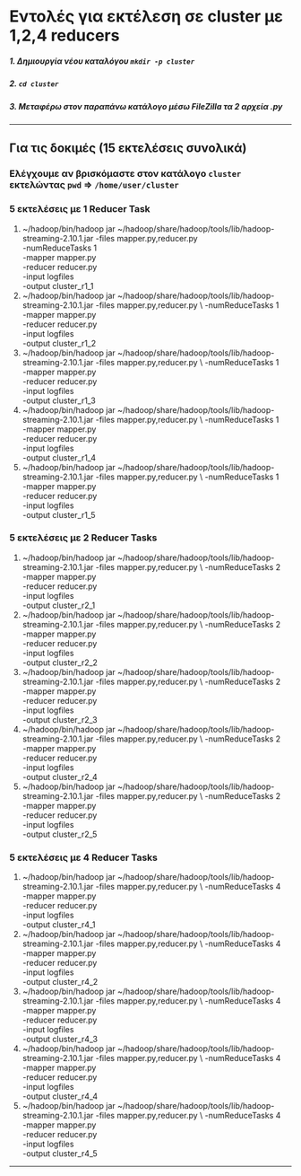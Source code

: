 # Εντολές για εκτέλεση σε cluster με 1,2,4 reducers

##### 1. Δημιουργία νέου καταλόγου `mkdir -p cluster`
##### 2. `cd cluster`
##### 3. **Μεταφέρω στον παραπάνω κατάλογο μέσω FileZilla τα 2 αρχεία .py**

<hr />

## Για τις δοκιμές (15 εκτελέσεις συνολικά)

### Ελέγχουμε αν βρισκόμαστε στον κατάλογο `cluster` εκτελώντας `pwd` => `/home/user/cluster`

### 5 εκτελέσεις με 1 Reducer Task

1. ~/hadoop/bin/hadoop jar ~/hadoop/share/hadoop/tools/lib/hadoop-streaming-2.10.1.jar -files mapper.py,reducer.py \
      -numReduceTasks 1 \
      -mapper mapper.py \
      -reducer reducer.py \
      -input logfiles \
      -output cluster_r1_1
2. ~/hadoop/bin/hadoop jar ~/hadoop/share/hadoop/tools/lib/hadoop-streaming-2.10.1.jar -files mapper.py,reducer.py \ 
      -numReduceTasks 1 \
      -mapper mapper.py \
      -reducer reducer.py \
      -input logfiles \
      -output cluster_r1_2
3. ~/hadoop/bin/hadoop jar ~/hadoop/share/hadoop/tools/lib/hadoop-streaming-2.10.1.jar -files mapper.py,reducer.py \ 
      -numReduceTasks 1 \
      -mapper mapper.py \
      -reducer reducer.py \
      -input logfiles \
      -output cluster_r1_3
4. ~/hadoop/bin/hadoop jar ~/hadoop/share/hadoop/tools/lib/hadoop-streaming-2.10.1.jar -files mapper.py,reducer.py \ 
      -numReduceTasks 1 \
      -mapper mapper.py \
      -reducer reducer.py \
      -input logfiles \
      -output cluster_r1_4
5. ~/hadoop/bin/hadoop jar ~/hadoop/share/hadoop/tools/lib/hadoop-streaming-2.10.1.jar -files mapper.py,reducer.py \ 
      -numReduceTasks 1 \
      -mapper mapper.py \
      -reducer reducer.py \
      -input logfiles \
      -output cluster_r1_5

### 5 εκτελέσεις με 2 Reducer Tasks

1. ~/hadoop/bin/hadoop jar ~/hadoop/share/hadoop/tools/lib/hadoop-streaming-2.10.1.jar -files mapper.py,reducer.py \ 
      -numReduceTasks 2 \
      -mapper mapper.py \
      -reducer reducer.py \
      -input logfiles \
      -output cluster_r2_1
2. ~/hadoop/bin/hadoop jar ~/hadoop/share/hadoop/tools/lib/hadoop-streaming-2.10.1.jar -files mapper.py,reducer.py \ 
      -numReduceTasks 2 \
      -mapper mapper.py \
      -reducer reducer.py \
      -input logfiles \
      -output cluster_r2_2
3. ~/hadoop/bin/hadoop jar ~/hadoop/share/hadoop/tools/lib/hadoop-streaming-2.10.1.jar -files mapper.py,reducer.py \ 
      -numReduceTasks 2 \
      -mapper mapper.py \
      -reducer reducer.py \
      -input logfiles \
      -output cluster_r2_3
4. ~/hadoop/bin/hadoop jar ~/hadoop/share/hadoop/tools/lib/hadoop-streaming-2.10.1.jar -files mapper.py,reducer.py \ 
      -numReduceTasks 2 \
      -mapper mapper.py \
      -reducer reducer.py \
      -input logfiles \
      -output cluster_r2_4
5. ~/hadoop/bin/hadoop jar ~/hadoop/share/hadoop/tools/lib/hadoop-streaming-2.10.1.jar -files mapper.py,reducer.py \ 
      -numReduceTasks 2 \
      -mapper mapper.py \
      -reducer reducer.py \
      -input logfiles \
      -output cluster_r2_5
      
### 5 εκτελέσεις με 4 Reducer Tasks

1. ~/hadoop/bin/hadoop jar ~/hadoop/share/hadoop/tools/lib/hadoop-streaming-2.10.1.jar -files mapper.py,reducer.py \ 
      -numReduceTasks 4 \
      -mapper mapper.py \
      -reducer reducer.py \
      -input logfiles \
      -output cluster_r4_1
2. ~/hadoop/bin/hadoop jar ~/hadoop/share/hadoop/tools/lib/hadoop-streaming-2.10.1.jar -files mapper.py,reducer.py \ 
      -numReduceTasks 4 \
      -mapper mapper.py \
      -reducer reducer.py \
      -input logfiles \
      -output cluster_r4_2
3. ~/hadoop/bin/hadoop jar ~/hadoop/share/hadoop/tools/lib/hadoop-streaming-2.10.1.jar -files mapper.py,reducer.py \ 
      -numReduceTasks 4 \
      -mapper mapper.py \
      -reducer reducer.py \
      -input logfiles \
      -output cluster_r4_3
4. ~/hadoop/bin/hadoop jar ~/hadoop/share/hadoop/tools/lib/hadoop-streaming-2.10.1.jar -files mapper.py,reducer.py \ 
      -numReduceTasks 4 \
      -mapper mapper.py \
      -reducer reducer.py \
      -input logfiles \
      -output cluster_r4_4
5. ~/hadoop/bin/hadoop jar ~/hadoop/share/hadoop/tools/lib/hadoop-streaming-2.10.1.jar -files mapper.py,reducer.py \ 
      -numReduceTasks 4 \
      -mapper mapper.py \
      -reducer reducer.py \
      -input logfiles \
      -output cluster_r4_5
      
<hr />

